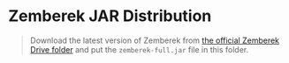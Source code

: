 # Zemberek JAR Distribution
> Download the latest version of Zemberek from [the official Zemberek Drive folder](https://drive.google.com/drive/folders/0B9TrB39LQKZWX1RSang3M1VkYjQ?usp=sharing) and put the `zemberek-full.jar` file in this folder.